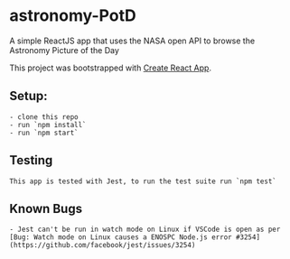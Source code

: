 # astronomy-PotD

A simple ReactJS app that uses the NASA open API to browse the Astronomy Picture of the Day

This project was bootstrapped with [Create React App](https://github.com/facebookincubator/create-react-app).

## Setup:

    - clone this repo
    - run `npm install`
    - run `npm start`

## Testing

    This app is tested with Jest, to run the test suite run `npm test`

## Known Bugs

    - Jest can't be run in watch mode on Linux if VSCode is open as per [Bug: Watch mode on Linux causes a ENOSPC Node.js error #3254](https://github.com/facebook/jest/issues/3254)
